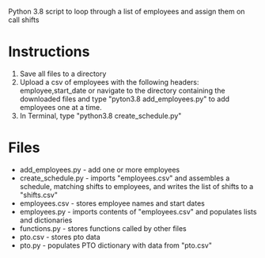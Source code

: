 Python 3.8 script to loop through a list of employees and assign them on call shifts

# Instructions
1. Save all files to a directory
1. Upload a csv of employees with the following headers: employee,start_date or navigate to the directory containing the downloaded files and type "pyton3.8 add_employees.py" to add employees one at a time.
1. In Terminal, type "python3.8 create_schedule.py"

# Files
* add_employees.py - add one or more employees
* create_schedule.py - imports "employees.csv" and assembles a schedule, matching shifts to employees, and writes the list of shifts to a "shifts.csv"
* employees.csv - stores employee names and start dates
* employees.py - imports contents of "employees.csv" and populates lists and dictionaries
* functions.py - stores functions called by other files
* pto.csv - stores pto data
* pto.py - populates PTO dictionary with data from "pto.csv"
